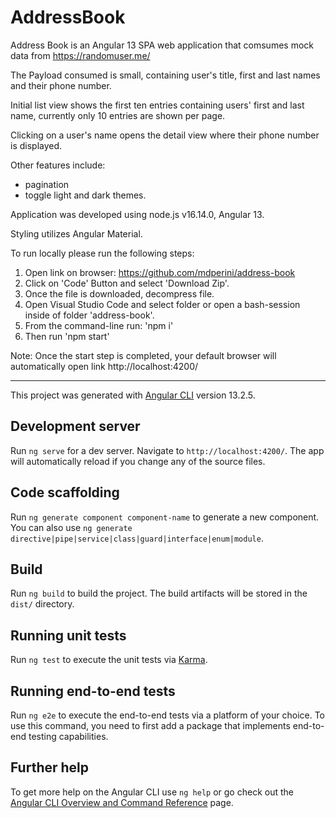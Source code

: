 # AddressBook

Address Book is an Angular 13 SPA web application that comsumes mock data from https://randomuser.me/

The Payload consumed is small, containing user's title, first and last names and their phone number.

Initial list view shows the first ten entries containing users' first and last name, currently only 10 entries are shown per page.

Clicking on a user's name opens the detail view where their phone number is displayed.

Other features include:
- pagination
- toggle light and dark themes.


Application was developed using node.js v16.14.0, Angular 13.

Styling utilizes Angular Material.

To run locally please run the following steps:
1) Open link on browser: https://github.com/mdperini/address-book
2) Click on 'Code' Button and select 'Download Zip'.
3) Once the file is downloaded, decompress file.
4) Open Visual Studio Code and select folder or open a bash-session inside of folder 'address-book'.
5) From the command-line run: 'npm i' 
6) Then run 'npm start'

Note: Once the start step is completed, your default browser will automatically open link http://localhost:4200/


------------------------------------------------------------------------------------------------------------------------------

This project was generated with [Angular CLI](https://github.com/angular/angular-cli) version 13.2.5.

## Development server

Run `ng serve` for a dev server. Navigate to `http://localhost:4200/`. The app will automatically reload if you change any of the source files.

## Code scaffolding

Run `ng generate component component-name` to generate a new component. You can also use `ng generate directive|pipe|service|class|guard|interface|enum|module`.

## Build

Run `ng build` to build the project. The build artifacts will be stored in the `dist/` directory.

## Running unit tests

Run `ng test` to execute the unit tests via [Karma](https://karma-runner.github.io).

## Running end-to-end tests

Run `ng e2e` to execute the end-to-end tests via a platform of your choice. To use this command, you need to first add a package that implements end-to-end testing capabilities.

## Further help

To get more help on the Angular CLI use `ng help` or go check out the [Angular CLI Overview and Command Reference](https://angular.io/cli) page.
